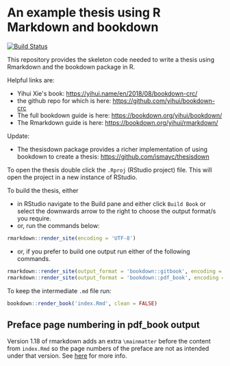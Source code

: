 # An example thesis using R Markdown and bookdown

[![Build Status](https://github.com/remlapmot/bookdown-thesis/workflows/bookdown/badge.svg)](https://github.com/remlapmot/bookdown-thesis/actions?workflow=bookdown)

This repository provides the skeleton code needed to write a thesis using Rmarkdown and the bookdown package in R.

Helpful links are:

* Yihui Xie's book: https://yihui.name/en/2018/08/bookdown-crc/
* the github repo for which is here: https://github.com/yihui/bookdown-crc 
* The full bookdown guide is here: https://bookdown.org/yihui/bookdown/
* The Rmarkdown guide is here: https://bookdown.org/yihui/rmarkdown/

Update:

* The thesisdown package provides a richer implementation of using bookdown to create a thesis: https://github.com/ismayc/thesisdown

To open the thesis double click the `.Rproj` (RStudio project) file. This will open the project in a new instance of RStudio.

To build the thesis, either

* in RStudio navigate to the Build pane and either click `Build Book` or select the downwards arrow to the right to choose the output format/s you require.
* or, run the commands below:
```r
rmarkdown::render_site(encoding = 'UTF-8')
```
* or, if you prefer to build one output run either of the following commands.
```r
rmarkdown::render_site(output_format = 'bookdown::gitbook', encoding = 'UTF-8')
rmarkdown::render_site(output_format = 'bookdown::pdf_book', encoding = 'UTF-8')
```

To keep the intermediate `.md` file run:
```r
bookdown::render_book('index.Rmd', clean = FALSE)
```

## Preface page numbering in pdf_book output

Version 1.18 of rmarkdown adds an extra `\mainmatter` before the content from `index.Rmd` so the page numbers of the preface are not as intended under that version. See [here](https://github.com/rstudio/rmarkdown/issues/1721) for more info.
